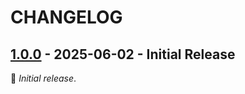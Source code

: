 
# CHANGELOG

## [1.0.0] - 2025-06-02 - Initial Release

:seedling: _Initial release_.


[1.0.0]: https://github.com/starstarnull/clog/releases/tag/v1.0.0



